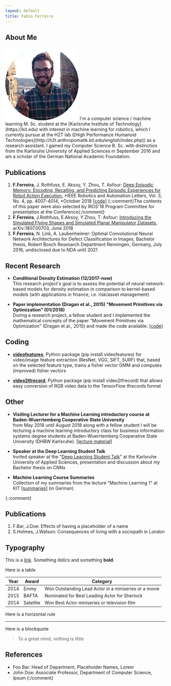 ```yaml
---
layout: default
title: Fabio Ferreira
---
```


## About Me

<img class="profile-picture" src="pic.gif">
I'm a computer science / machine learning M. Sc. student at the [Karlsruhe Institute of Technology](https://kit.edu) with interest in machine learning for robotics, which I currently pursue at the H2T lab ([High Performance Humanoid Technologies](http://h2t.anthropomatik.kit.edu/english/index.php)) as a research assistant. I gained my Computer Science B. Sc. with distinction from the Karlsruhe University of Applied Sciences in September 2016 and am a scholar of the German National Academic Foundation.

## Publications
1. **F.Ferreira**, J. Rothfuss, E. Aksoy, Y. Zhou, T. Asfour: [Deep Episodic Memory: Encoding, Recalling, and Predicting Episodic Experiences for Robot Action Execution](https://arxiv.org/abs/1801.04134), *IEEE Robotics and Automation Letters, Vol. 3, No. 4, pp. 4007-4014, *October 2018 [[code]](http://h2t-projects.webarchiv.kit.edu/projects/episodicmemory/)
{::comment}The contents of this paper were also selected by IROS'18 Program Committee for presentation at the Conference{:/comment}
2. **F.Ferreira**, J.Rothfuss, E.Aksoy, Y.Zhou, T. Asfour: [Introducing the Simulated Flying Shapes and Simulated Planar Manipulator Datasets](https://arxiv.org/abs/1807.00703), arXiv:1807.00703, June 2018
3. **F.Ferreira**, N. Link, A. Laubenheimer: Optimal Convolutional Neural Network Architectures for Defect Classification in Images, Bachelor thesis, Robert Bosch Resesarch Department Renningen, Germany, July 2016, undisclosed due to NDA until 2021


## Recent Research

+ __Conditional Density Estimation (12/2017-now)__ <br/>
This research project's goal is to assess the potential of neural network-based models for density estimation in comparison to kernel-based models (with applications in finance, i.e. risk/asset management)

+ __Paper implementation (Dragan et al., 2015) "Movement Primitives via Optimization" (01/2018)__ <br/>
During a research project, a fellow student and I implemented the mathematical concepts of the paper "Movement Primitives via Optimization" (Dragan et al., 2015) and made the code available. [[code]](https://github.com/ferreirafabio/movement_primitives_via_optimization)


## Coding

+ **[videofeatures](https://github.com/jonasrothfuss/videofeatures)**, Python package (pip install videofeatures) for video/image feature extraction (ResNet, VGG, SIFT, SURF) that, based on the selected feature type, trains a fisher vector GMM and computes (improved) fisher vectors

+ **[video2tfrecord](https://github.com/ferreirafabio/video2tfrecord)**, Python package (pip install video2tfrecord) that allows easy conversion of RGB video data to the TensorFlow tfrecords format


## Other
+ __Visiting Lecturer for a Machine Learning introductory course at Baden-Wuerrtemberg Cooperative State University__<br/>
from May 2018 until August 2018 along with a fellow student I will be lecturing a machine learning introductory class for business information systems degree students at Baden-Wuerrtemberg Cooperative State University (DHBW Karlsruhe). [[lecture material]](https://github.com/ferreirafabio/Intro_to_ML_DHBW)


+ __Speaker at the Deep Learning Student Talk__ <br/>
Invited speaker at the "[Deep Learning Student Talk](https://ferreirafabio.github.io/data/posterdl.pdf)" at the Karlsruhe University of Applied Sciences, presentation and discussion about my Bachelor thesis on CNNs

+ __Machine Learning Course Summaries__ <br/>
Collection of my summaries from the lecture "Machine Learning 1" at KIT [[summaries]](https://drive.google.com/drive/folders/0B-yrr3JhUpcLMW1FS3NqOGc3N2c?usp=sharing) (in German)



{::comment}
## Publications

1. F.Bar, J.Doe: Effects of having a placeholder of a name
2. S.Holmes, J.Watson: Consequences of living with a sociopath in London

## Typography

This is a [link](http://google.com). Something *italics* and something **bold**.

Here is a table

Year | Award | Category
-----|-------|--------
2014 | Emmy  | Won Outstanding Lead Actor in a miniseries or a movie
2015 | BAFTA | Nominated for Best Leading Actor for Sherlock
2014 | Satellite | Won Best Actor miniseries or television film

Here is a horizontal rule

---

Here is a blockquote

> To a great mind, nothing is little

## References

* Foo Bar: Head of Department, Placeholder Names, Lorem
* John Doe: Associate Professor, Department of Computer Science, Ipsum
{:/comment}
